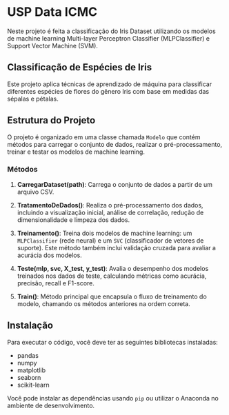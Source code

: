 # USP Data ICMC
Neste projeto é feita a classificação do Iris Dataset utilizando os modelos de machine learning Multi-layer Perceptron Classifier (MLPClassifier) e Support Vector Machine (SVM).

## Classificação de Espécies de Iris

Este projeto aplica técnicas de aprendizado de máquina para classificar diferentes espécies de flores do gênero Iris com base em medidas das sépalas e pétalas.

## Estrutura do Projeto

O projeto é organizado em uma classe chamada `Modelo` que contém métodos para carregar o conjunto de dados, realizar o pré-processamento, treinar e testar os modelos de machine learning.

### Métodos

1. **CarregarDataset(path)**: Carrega o conjunto de dados a partir de um arquivo CSV.

2. **TratamentoDeDados()**: Realiza o pré-processamento dos dados, incluindo a visualização inicial, análise de correlação, redução de dimensionalidade e limpeza dos dados.

3. **Treinamento()**: Treina dois modelos de machine learning: um `MLPClassifier` (rede neural) e um `SVC` (classificador de vetores de suporte). Este método também inclui validação cruzada para avaliar a acurácia dos modelos.

4. **Teste(mlp, svc, X_test, y_test)**: Avalia o desempenho dos modelos treinados nos dados de teste, calculando métricas como acurácia, precisão, recall e F1-score.

5. **Train()**: Método principal que encapsula o fluxo de treinamento do modelo, chamando os métodos anteriores na ordem correta.

## Instalação

Para executar o código, você deve ter as seguintes bibliotecas instaladas:

- pandas
- numpy
- matplotlib
- seaborn
- scikit-learn

Você pode instalar as dependências usando `pip` ou utilizar o Anaconda no ambiente de desenvolvimento.
